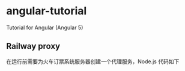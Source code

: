 # angular-tutorial
Tutorial for Angular (Angular 5)

## Railway proxy

在运行前需要为火车订票系统服务器创建一个代理服务，Node.js 代码如下

<script src="https://gist.github.com/anypossiblew/bb2cf299f1d23a3a4dd39945ff54a55c.js"></script>
